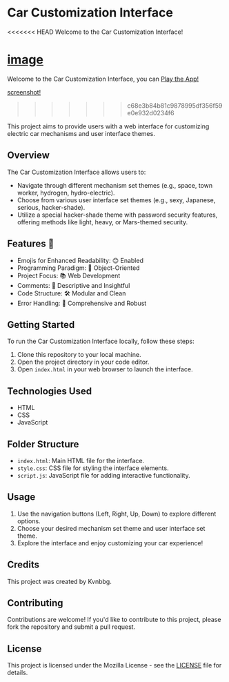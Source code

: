 # Car Customization Interface

<<<<<<< HEAD
Welcome to the Car Customization Interface! 

[image](/assets/pictures/car.jpg)
=======
Welcome to the Car Customization Interface, you can [Play the App!](https://kvnbbg.github.io/500Discount/index.html)

[screenshot!](screenshot.jpg)
>>>>>>> c68e3b84b81c9878995df356f59e0e932d0234f6

This project aims to provide users with a web interface for customizing electric car mechanisms and user interface themes.

## Overview

The Car Customization Interface allows users to:
- Navigate through different mechanism set themes (e.g., space, town worker, hydrogen, hydro-electric).
- Choose from various user interface set themes (e.g., sexy, Japanese, serious, hacker-shade).
- Utilize a special hacker-shade theme with password security features, offering methods like light, heavy, or Mars-themed security.

## Features 🌟

- Emojis for Enhanced Readability: 😊 Enabled
- Programming Paradigm: 🧠 Object-Oriented
- Project Focus: 📚 Web Development
- Comments: 📖 Descriptive and Insightful
- Code Structure: 🛠️ Modular and Clean
- Error Handling: 🚫 Comprehensive and Robust

## Getting Started

To run the Car Customization Interface locally, follow these steps:

1. Clone this repository to your local machine.
2. Open the project directory in your code editor.
3. Open `index.html` in your web browser to launch the interface.

## Technologies Used

- HTML
- CSS
- JavaScript

## Folder Structure

- `index.html`: Main HTML file for the interface.
- `style.css`: CSS file for styling the interface elements.
- `script.js`: JavaScript file for adding interactive functionality.

## Usage

1. Use the navigation buttons (Left, Right, Up, Down) to explore different options.
2. Choose your desired mechanism set theme and user interface set theme.
3. Explore the interface and enjoy customizing your car experience!

## Credits

This project was created by Kvnbbg.

## Contributing

Contributions are welcome! If you'd like to contribute to this project, please fork the repository and submit a pull request.

## License

This project is licensed under the Mozilla License - see the [LICENSE](LICENSE) file for details.
